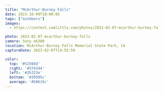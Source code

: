 ```yaml
---
title: "McArthur-Burney Falls"
date: 2023-10-09T18:00:05
tags: ["outdoors"]
images:
  - https://content.camlittle.com/photos/2023-02-07-mcarthur-burney-falls_1280.jpg

photo: 2023-02-07-mcarthur-burney-falls
camera: Sony α6300
location: McArthur-Burney Falls Memorial State Park, CA
captureDate: 2023-02-07T14:55:59

color:
  top: '#52504d'
  right: '#374344'
  left: '#2b323e'
  bottom: '#39505c'
  average: '#58616c'
---
```

